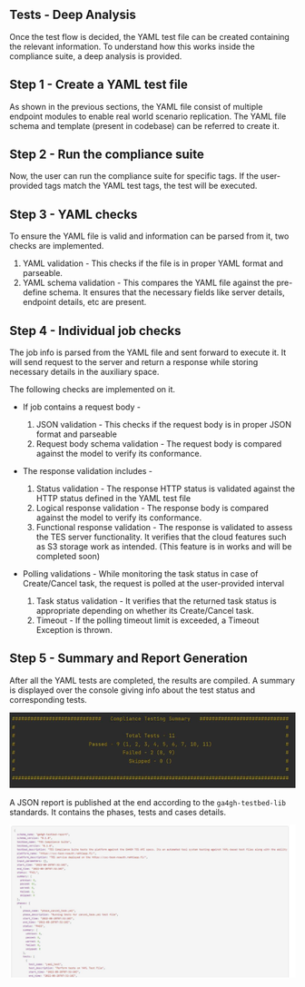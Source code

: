 ## Tests - Deep Analysis 

Once the test flow is decided, the YAML test file can be created containing the relevant information. To understand how this works inside the compliance suite, a deep analysis is provided.

## Step 1 - Create a YAML test file
As shown in the previous sections, the YAML file consist of multiple endpoint modules to enable real world scenario replication. The YAML file schema and template (present in codebase) can be referred to create it.

## Step 2 - Run the compliance suite
Now, the user can run the compliance suite for specific tags. If the user-provided tags match the YAML test tags, the test will be executed.

## Step 3 - YAML checks
To ensure the YAML file is valid and information can be parsed from it, two checks are implemented.

1. YAML validation - This checks if the file is in proper YAML format and parseable.
2. YAML schema validation - This compares the YAML file against the pre-define schema. It ensures that the necessary fields like server details, endpoint details, etc are present.

## Step 4 - Individual job checks
The job info is parsed from the YAML file and sent forward to execute it. It will send request to the server and return a response while storing necessary details in the auxiliary space.

The following checks are implemented on it.

 - If job contains a request body -
	 1. JSON validation - This checks if the request body is in proper JSON format and parseable
	 2. Request body schema validation - The request body is compared against the model to verify its conformance.

- The response validation includes - 
	1.  Status validation - The response HTTP status is validated against the HTTP status defined in the YAML test file
	2. Logical response validation - The response body is compared against the model to verify its conformance.
	3. Functional response validation - The response is validated to assess the TES server functionality. It verifies that the cloud features such as S3 storage work as intended. (This feature is in works and will be completed soon)

- Polling validations - 
While monitoring the task status in case of Create/Cancel task, the request is polled at the user-provided interval
	1. Task status validation - It verifies that the returned task status is appropriate depending on whether its Create/Cancel task.
	2. Timeout - If the polling timeout limit is exceeded, a Timeout Exception is thrown.

## Step 5 - Summary and Report Generation

After all the YAML tests are completed, the results are compiled. A summary is displayed over the console giving info about the test status and corresponding tests.

![Summary](/docs/images/summary.JPG)

A JSON report is published at the end according to the `ga4gh-testbed-lib` standards. It contains the phases, tests and cases details.

![Json_Report](/docs/images/json_report.JPG)